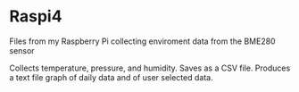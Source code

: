 # Raspi4
Files from my Raspberry Pi collecting enviroment data from the BME280 sensor 

Collects temperature, pressure, and humidity. 
Saves as a CSV file. 
Produces a text file graph of daily data and of user selected data. 
